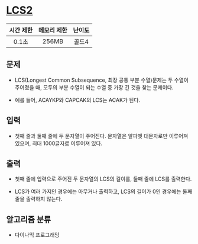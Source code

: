 # [LCS2](https://www.acmicpc.net/problem/9252)

| 시간 제한 | 메모리 제한 | 난이도 |
| :-------: | :---------: | :----: |
|   0.1초   |    256MB    | 골드4  |

## 문제

- LCS(Longest Common Subsequence, 최장 공통 부분 수열)문제는 두 수열이 주어졌을 때, 모두의 부분 수열이 되는 수열 중 가장 긴 것을 찾는 문제이다.

- 예를 들어, ACAYKP와 CAPCAK의 LCS는 ACAK가 된다.

## 입력

- 첫째 줄과 둘째 줄에 두 문자열이 주어진다. 문자열은 알파벳 대문자로만 이루어져 있으며, 최대 1000글자로 이루어져 있다.

## 출력

- 첫째 줄에 입력으로 주어진 두 문자열의 LCS의 길이를, 둘째 줄에 LCS를 출력한다.

- LCS가 여러 가지인 경우에는 아무거나 출력하고, LCS의 길이가 0인 경우에는 둘째 줄을 출력하지 않는다.

## 알고리즘 분류

- 다이나믹 프로그래밍
